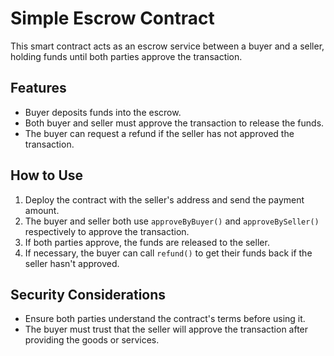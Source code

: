 # Simple Escrow Contract

This smart contract acts as an escrow service between a buyer and a seller, holding funds until both parties approve the transaction.

## Features

- Buyer deposits funds into the escrow.
- Both buyer and seller must approve the transaction to release the funds.
- The buyer can request a refund if the seller has not approved the transaction.

## How to Use

1. Deploy the contract with the seller's address and send the payment amount.
2. The buyer and seller both use `approveByBuyer()` and `approveBySeller()` respectively to approve the transaction.
3. If both parties approve, the funds are released to the seller.
4. If necessary, the buyer can call `refund()` to get their funds back if the seller hasn't approved.

## Security Considerations

- Ensure both parties understand the contract's terms before using it.
- The buyer must trust that the seller will approve the transaction after providing the goods or services.


